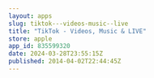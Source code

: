 ```yaml
---
layout: apps
slug: tiktok---videos-music--live
title: "TikTok - Videos, Music & LIVE"
store: apple
app_id: 835599320
date: 2024-03-28T23:55:15Z
published: 2014-04-02T22:44:45Z
---
```

